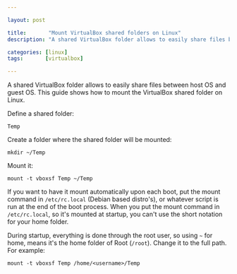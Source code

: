 ```yaml
---

layout: post

title:       "Mount VirtualBox shared folders on Linux"
description: "A shared VirtualBox folder allows to easily share files between host OS and guest OS. This guide shows how to mount the VirtualBox shared folder on Linux."

categories: [linux]
tags:       [virtualbox]

---
```



A shared VirtualBox folder allows to easily share files between host OS and guest OS. This guide shows how to mount the VirtualBox shared folder on Linux.


Define a shared folder:

```terminal
Temp
```

Create a folder where the shared folder will be mounted:

```terminal
mkdir ~/Temp
```

Mount it:

```terminal
mount -t vboxsf Temp ~/Temp
```

If you want to have it mount automatically upon each boot, put the mount command in `/etc/rc.local` (Debian based distro's),
or whatever script is run at the end of the boot process. When you put the mount command in `/etc/rc.local`,
so it's mounted at startup, you can't use the short notation for your home folder.

During startup, everything is done through the root user, so using `~` for home, means it's the home folder of Root (`/root`).
Change it to the full path.
For example:

```terminal
mount -t vboxsf Temp /home/<username>/Temp
```